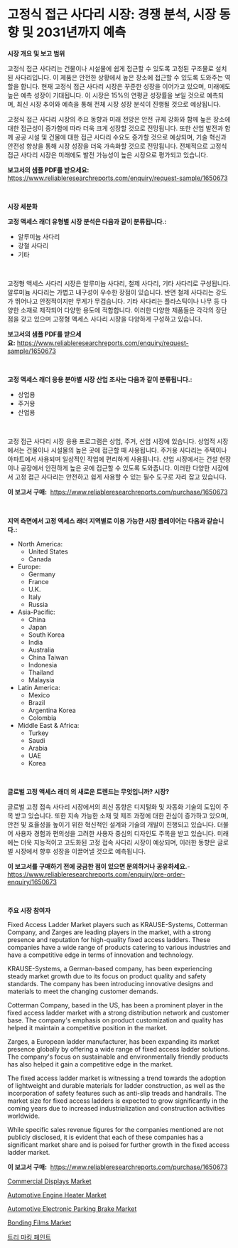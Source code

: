 <p><h1>고정식 접근 사다리 시장: 경쟁 분석, 시장 동향 및 2031년까지 예측</h1></p><p><strong>시장 개요 및 보고 범위</strong></p>
<p><p>고정식 접근 사다리는 건물이나 시설물에 쉽게 접근할 수 있도록 고정된 구조물로 설치된 사다리입니다. 이 제품은 안전한 상황에서 높은 장소에 접근할 수 있도록 도와주는 역할을 합니다. 현재 고정식 접근 사다리 시장은 꾸준한 성장을 이어가고 있으며, 미래에도 높은 예측 성장이 기대됩니다. 이 시장은 15%의 연평균 성장률을 보일 것으로 예측되며, 최신 시장 추이와 예측을 통해 전체 시장 성장 분석이 진행될 것으로 예상됩니다.</p><p>고정식 접근 사다리 시장의 주요 동향과 미래 전망은 안전 규제 강화와 함께 높은 장소에 대한 접근성이 증가함에 따라 더욱 크게 성장할 것으로 전망됩니다. 또한 산업 발전과 함께 공공 시설 및 건물에 대한 접근 사다리 수요도 증가할 것으로 예상되며, 기술 혁신과 안전성 향상을 통해 시장 성장을 더욱 가속화할 것으로 전망됩니다. 전체적으로 고정식 접근 사다리 시장은 미래에도 발전 가능성이 높은 시장으로 평가되고 있습니다.</p></p>
<p><strong>보고서의 샘플 PDF를 받으세요:</strong> <a href="https://www.reliableresearchreports.com/enquiry/request-sample/1650673">https://www.reliableresearchreports.com/enquiry/request-sample/1650673</a></p>
<p>&nbsp;</p>
<p><strong>시장 세분화</strong></p>
<p><strong>고정 액세스 래더 유형별 시장 분석은 다음과 같이 분류됩니다.:</strong></p>
<p><ul><li>알루미늄 사다리</li><li>강철 사다리</li><li>기타</li></ul></p>
<p>&nbsp;</p>
<p><p>고정형 액세스 사다리 시장은 알루미늄 사다리, 철제 사다리, 기타 사다리로 구성됩니다. 알루미늄 사다리는 가볍고 내구성이 우수한 장점이 있습니다. 반면 철제 사다리는 강도가 뛰어나고 안정적이지만 무게가 무겁습니다. 기타 사다리는 플라스틱이나 나무 등 다양한 소재로 제작되어 다양한 용도에 적합합니다. 이러한 다양한 제품들은 각각의 장단점을 갖고 있으며 고정형 액세스 사다리 시장을 다양하게 구성하고 있습니다.</p></p>
<p><strong>보고서의 샘플 PDF를 받으세요:</strong>&nbsp;<a href="https://www.reliableresearchreports.com/enquiry/request-sample/1650673">https://www.reliableresearchreports.com/enquiry/request-sample/1650673</a></p>
<p>&nbsp;</p>
<p><strong> 고정 액세스 래더 응용 분야별 시장 산업 조사는 다음과 같이 분류됩니다.:</strong></p>
<p><ul><li>상업용</li><li>주거용</li><li>산업용</li></ul></p>
<p>&nbsp;</p>
<p><p>고정 접근 사다리 시장 응용 프로그램은 상업, 주거, 산업 시장에 있습니다. 상업적 시장에서는 건물이나 시설물의 높은 곳에 접근할 때 사용됩니다. 주거용 사다리는 주택이나 아파트에서 사용되며 일상적인 작업에 편리하게 사용됩니다. 산업 시장에서는 건설 현장이나 공장에서 안전하게 높은 곳에 접근할 수 있도록 도와줍니다. 이러한 다양한 시장에서 고정 접근 사다리는 안전하고 쉽게 사용할 수 있는 필수 도구로 자리 잡고 있습니다.</p></p>
<p><strong>이 보고서 구매:</strong>&nbsp; <a href="https://www.reliableresearchreports.com/purchase/1650673">https://www.reliableresearchreports.com/purchase/1650673</a></p>
<p>&nbsp;</p>
<p><strong>지역 측면에서 고정 액세스 래더 지역별로 이용 가능한 시장 플레이어는 다음과 같습니다.:</strong></p>
<p><ul>
    <li>
        North America:
        <ul>
            <li>United States</li>
            <li>Canada</li>
        </ul>
    </li>
    <li>
        Europe:
        <ul>
            <li>Germany</li>
            <li>France</li>
            <li>U.K.</li>
            <li>Italy</li>
            <li>Russia</li>
        </ul>
    </li>
    <li>
        Asia-Pacific:
        <ul>
            <li>China</li>
            <li>Japan</li>
            <li>South Korea</li>
            <li>India</li>
            <li>Australia</li>
            <li>China Taiwan</li>
            <li>Indonesia</li>
            <li>Thailand</li>
            <li>Malaysia</li>
        </ul>
    </li>
    <li>
        Latin America:
        <ul>
            <li>Mexico</li>
            <li>Brazil</li>
            <li>Argentina Korea</li>
            <li>Colombia</li>
        </ul>
    </li>
    <li>
        Middle East & Africa:
        <ul>
            <li>Turkey</li>
            <li>Saudi</li>
            <li>Arabia</li>
            <li>UAE</li>
            <li>Korea</li>
        </ul>
    </li>
    </ul></p>
<p>&nbsp;</p>
<p><strong>글로벌 고정 액세스 래더 의 새로운 트렌드는 무엇입니까? 시장?</strong></p>
<p><p>글로벌 고정 접속 사다리 시장에서의 최신 동향은 디지털화 및 자동화 기술의 도입이 주목 받고 있습니다. 또한 지속 가능한 소재 및 제조 과정에 대한 관심이 증가하고 있으며, 안전 및 효율성을 높이기 위한 혁신적인 설계와 기술의 개발이 진행되고 있습니다. 더불어 사용자 경험과 편의성을 고려한 사용자 중심의 디자인도 주목을 받고 있습니다. 미래에는 더욱 지능적이고 고도화된 고정 접속 사다리 시장이 예상되며, 이러한 동향은 글로벌 시장에서 향후 성장을 이끌어낼 것으로 예측됩니다.</p></p>
<p><strong>이 보고서를 구매하기 전에 궁금한 점이 있으면 문의하거나 공유하세요.</strong>- <a href="https://www.reliableresearchreports.com/enquiry/pre-order-enquiry/1650673">https://www.reliableresearchreports.com/enquiry/pre-order-enquiry/1650673</a></p>
<p>&nbsp;</p>
<p><strong>주요 시장 참여자</strong></p>
<p><p>Fixed Access Ladder Market players such as KRAUSE-Systems, Cotterman Company, and Zarges are leading players in the market, with a strong presence and reputation for high-quality fixed access ladders. These companies have a wide range of products catering to various industries and have a competitive edge in terms of innovation and technology.</p><p>KRAUSE-Systems, a German-based company, has been experiencing steady market growth due to its focus on product quality and safety standards. The company has been introducing innovative designs and materials to meet the changing customer demands.</p><p>Cotterman Company, based in the US, has been a prominent player in the fixed access ladder market with a strong distribution network and customer base. The company's emphasis on product customization and quality has helped it maintain a competitive position in the market.</p><p>Zarges, a European ladder manufacturer, has been expanding its market presence globally by offering a wide range of fixed access ladder solutions. The company's focus on sustainable and environmentally friendly products has also helped it gain a competitive edge in the market.</p><p>The fixed access ladder market is witnessing a trend towards the adoption of lightweight and durable materials for ladder construction, as well as the incorporation of safety features such as anti-slip treads and handrails. The market size for fixed access ladders is expected to grow significantly in the coming years due to increased industrialization and construction activities worldwide.</p><p>While specific sales revenue figures for the companies mentioned are not publicly disclosed, it is evident that each of these companies has a significant market share and is poised for further growth in the fixed access ladder market.</p></p>
<p><strong>이 보고서 구매:</strong>&nbsp;&nbsp;<a href="https://www.reliableresearchreports.com/purchase/1650673">https://www.reliableresearchreports.com/purchase/1650673</a></p>
<p><p><a href="https://github.com/luckyshygirl/Market-Research-Report-List-3/blob/main/commercial-displays-market.md">Commercial Displays Market</a></p><p><a href="https://issuu.com/reportprime-2/docs/automotive-engine-heater-market-size-2030.pptx">Automotive Engine Heater Market</a></p><p><a href="https://issuu.com/reportprime-2/docs/automotive-electronic-parking-brake-market-size-20">Automotive Electronic Parking Brake Market</a></p><p><a href="https://shimmer-gardenia-37a.notion.site/Bonding-Films-Market-Challenges-Opportunities-and-Growth-Drivers-and-Major-Market-Players-forecas-96b5133af689414fa88cb4ecb97050de">Bonding Films Market</a></p><p><a href="https://github.com/KellyLyncyh543964/Market-Research-Report-List-1/blob/main/467892610128.md">트리 마킹 페인트</a></p></p>
